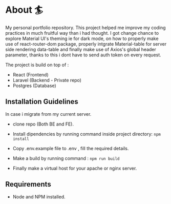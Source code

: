 # About 🏄
My personal portfolio repository. This project helped me improve my coding practices in much fruitful way than i had thought. I got change chance to explore Material UI's theming ie for dark mode, on how to properly make use of react-router-dom package, properly intgrate Material-table for server side rendering data-table and finally make use of Axios's global header parameter, thanks to this i dont have to send auth token on every request.

The project is build on top of :
- React (Frontend)
- Laravel (Backend - Private repo)
- Postgres (Database)

## Installation Guidelines
In case i migrate from my current server.

- clone repo (Both BE and FE).

- Install dipendencies by running command inside project directory: 
``` npm install ```

- Copy .env.example file to .env , fill the required details.

- Make a build by running command :
``` npm run build ```

- Finally make a virtual host for your apache or nginx server.

## Requirements

- Node and NPM installed.